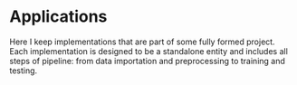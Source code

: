 # Applications

Here I keep implementations that are part of some fully formed
project. Each implementation is designed to be a standalone entity and
includes all steps of pipeline: from data importation and
preprocessing to training and testing.

